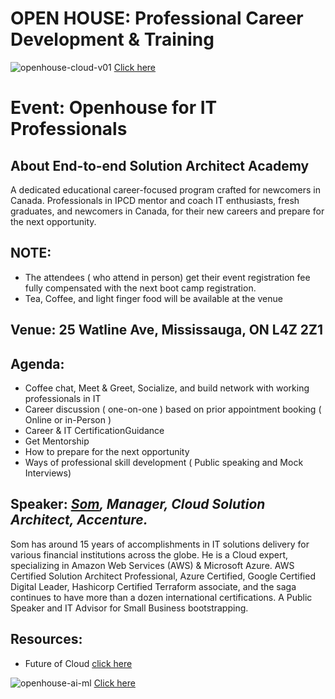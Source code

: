 # OPEN HOUSE: Professional Career Development & Training

![openhouse-cloud-v01](https://github.com/e2eSolutionArchitect/academy/assets/62712515/e38b5e4e-e0ae-4c33-b2de-a8732ae06be0)
[Click here](https://e2esolutionarchitect.eventbrite.ca/)

# Event: Openhouse for IT Professionals

## About End-to-end Solution Architect Academy
A dedicated educational career-focused program crafted for newcomers in Canada. Professionals in IPCD mentor and coach IT enthusiasts, fresh graduates, and newcomers in Canada, for their new careers and prepare for the next opportunity. 

## NOTE: 
- The attendees ( who attend in person) get their event registration fee fully compensated with the next boot camp registration.
- Tea, Coffee, and light finger food will be available at the venue

## Venue: 25 Watline Ave, Mississauga, ON L4Z 2Z1

## Agenda:
- Coffee chat, Meet & Greet, Socialize, and build network with working professionals in IT
- Career discussion ( one-on-one ) based on prior appointment booking ( Online or in-Person )
- Career & IT CertificationGuidance
- Get Mentorship
- How to prepare for the next opportunity
- Ways of professional skill development ( Public speaking and Mock Interviews) 

## Speaker: ***[Som](https://www.linkedin.com/in/bhattacharjeesn), Manager, Cloud Solution Architect, Accenture.*** 
Som has around 15 years of accomplishments in IT solutions delivery for various financial institutions across the globe. He is a Cloud expert, specializing in Amazon Web Services (AWS) & Microsoft Azure. AWS Certified Solution Architect Professional, Azure Certified, Google Certified Digital Leader, Hashicorp Certified Terraform associate, and the saga continues to have more than a dozen international certifications. A Public Speaker and IT Advisor for Small Business bootstrapping.  

## Resources:
- Future of Cloud [click here](https://www.youtube.com/watch?v=Aqu9KUlVwaw)

![openhouse-ai-ml](https://github.com/e2eSolutionArchitect/academy/assets/62712515/4e12fe5c-6403-4f58-a978-5c0cfa6ccc9d)
[Click here](https://e2esolutionarchitect.eventbrite.ca/)

